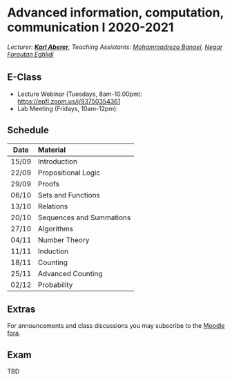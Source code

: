 # Advanced information, computation, communication I 2020-2021
###### Lecturer: ***[Karl Aberer](http://lsir.epfl.ch/aberer/)***, Teaching Assistants: [Mohammadreza Banaei](mohammadreza.banaei@epfl.ch), [Negar Foroutan Eghlidi](https://people.epfl.ch/negar.foroutan)

## E-Class
* Lecture Webinar (Tuesdays, 8am-10.00pm): https://epfl.zoom.us/j/93750354361
* Lab Meeting (Fridays, 10am-12pm): 

## Schedule
| Date      |  Material                   |
|:---------:|:----------------------------|
| 15/09     |  Introduction               | 
| 22/09     |  Propositional Logic        |
| 29/09     |  Proofs                     |
| 06/10     |  Sets and Functions         |
| 13/10     |  Relations                  |
| 20/10     |  Sequences and Summations   |
| 27/10     |  Algorithms                 |
| 04/11     |  Number Theory              |
| 11/11     |  Induction                  |
| 18/11     |  Counting                   |
| 25/11     |  Advanced Counting          |
| 02/12     |  Probability                |


## Extras
For announcements and class discussions you may subscribe to the [Moodle fora](https://moodle.epfl.ch/course/view.php?id=16329).

## Exam
TBD
